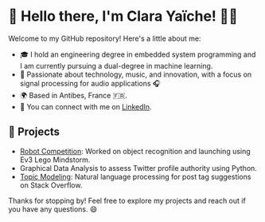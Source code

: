 # 👋 Hello there, I'm Clara Yaïche! 👩‍💻

Welcome to my GitHub repository! Here's a little about me:

- 🎓 I hold an engineering degree in embedded system programming and I am currently pursuing a dual-degree in machine learning.
- 🌟 Passionate about technology, music, and innovation, with a focus on signal processing for audio applications 🎧
- 🌍 Based in Antibes, France 🇫🇷.
- 📧 You can connect with me on [LinkedIn](https://www.linkedin.com/in/clara-yaiche/).

## 🚀 Projects

- [Robot Competition](https://os-robot-frosties.mystrikingly.com/): Worked on object recognition and launching using Ev3 Lego Mindstorm.
- Graphical Data Analysis to assess Twitter profile authority using Python.
- [Topic Modeling](https://github.com/CYaiche/nlp_topic_modelling): Natural language processing for post tag suggestions on Stack Overflow.

Thanks for stopping by! Feel free to explore my projects and reach out if you have any questions. 😄
